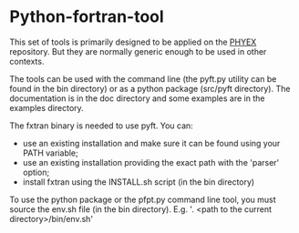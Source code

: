 # Python-fortran-tool

This set of tools is primarily designed to be applied on the [PHYEX](https://github.com/UMR-CNRM/PHYEX)
repository. But they are normally generic enough to be used in other contexts.

The tools can be used with the command line (the pyft.py utility can be found in the bin directory)
or as a python package (src/pyft directory). The documentation is in the doc directory and some examples
are in the examples directory. 

The fxtran binary is needed to use pyft. You can:
  - use an existing installation and make sure it can be found using your PATH variable;
  - use an existing installation providing the exact path with the 'parser' option;
  - install fxtran using the INSTALL.sh script (in the bin directory)

To use the python package or the pfpt.py command line tool, you must source the env.sh
file (in the bin directory). E.g. '. \<path to the current directory\>/bin/env.sh'
